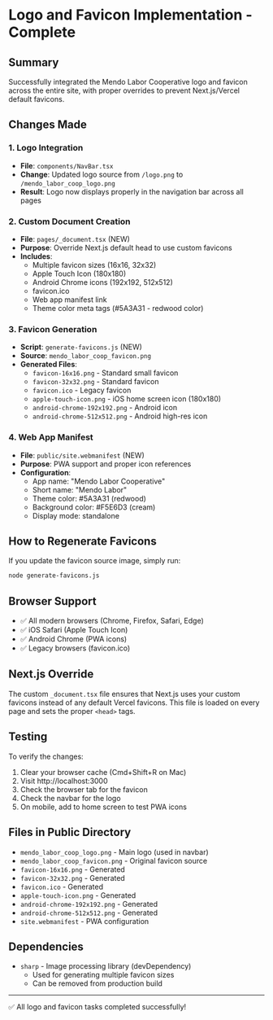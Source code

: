# Logo and Favicon Implementation - Complete

## Summary
Successfully integrated the Mendo Labor Cooperative logo and favicon across the entire site, with proper overrides to prevent Next.js/Vercel default favicons.

## Changes Made

### 1. Logo Integration
- **File**: `components/NavBar.tsx`
- **Change**: Updated logo source from `/logo.png` to `/mendo_labor_coop_logo.png`
- **Result**: Logo now displays properly in the navigation bar across all pages

### 2. Custom Document Creation
- **File**: `pages/_document.tsx` (NEW)
- **Purpose**: Override Next.js default head to use custom favicons
- **Includes**:
  - Multiple favicon sizes (16x16, 32x32)
  - Apple Touch Icon (180x180)
  - Android Chrome icons (192x192, 512x512)
  - favicon.ico
  - Web app manifest link
  - Theme color meta tags (#5A3A31 - redwood color)

### 3. Favicon Generation
- **Script**: `generate-favicons.js` (NEW)
- **Source**: `mendo_labor_coop_favicon.png`
- **Generated Files**:
  - `favicon-16x16.png` - Standard small favicon
  - `favicon-32x32.png` - Standard favicon
  - `favicon.ico` - Legacy favicon
  - `apple-touch-icon.png` - iOS home screen icon (180x180)
  - `android-chrome-192x192.png` - Android icon
  - `android-chrome-512x512.png` - Android high-res icon

### 4. Web App Manifest
- **File**: `public/site.webmanifest` (NEW)
- **Purpose**: PWA support and proper icon references
- **Configuration**:
  - App name: "Mendo Labor Cooperative"
  - Short name: "Mendo Labor"
  - Theme color: #5A3A31 (redwood)
  - Background color: #F5E6D3 (cream)
  - Display mode: standalone

## How to Regenerate Favicons
If you update the favicon source image, simply run:
```bash
node generate-favicons.js
```

## Browser Support
- ✅ All modern browsers (Chrome, Firefox, Safari, Edge)
- ✅ iOS Safari (Apple Touch Icon)
- ✅ Android Chrome (PWA icons)
- ✅ Legacy browsers (favicon.ico)

## Next.js Override
The custom `_document.tsx` file ensures that Next.js uses your custom favicons instead of any default Vercel favicons. This file is loaded on every page and sets the proper `<head>` tags.

## Testing
To verify the changes:
1. Clear your browser cache (Cmd+Shift+R on Mac)
2. Visit http://localhost:3000
3. Check the browser tab for the favicon
4. Check the navbar for the logo
5. On mobile, add to home screen to test PWA icons

## Files in Public Directory
- `mendo_labor_coop_logo.png` - Main logo (used in navbar)
- `mendo_labor_coop_favicon.png` - Original favicon source
- `favicon-16x16.png` - Generated
- `favicon-32x32.png` - Generated
- `favicon.ico` - Generated
- `apple-touch-icon.png` - Generated
- `android-chrome-192x192.png` - Generated
- `android-chrome-512x512.png` - Generated
- `site.webmanifest` - PWA configuration

## Dependencies
- `sharp` - Image processing library (devDependency)
  - Used for generating multiple favicon sizes
  - Can be removed from production build

---
✅ All logo and favicon tasks completed successfully!
